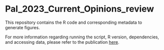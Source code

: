 # Pal_2023_Current_Opinions_review

This repository contains the R code and corresponding metadata to generate figures.

For more information regarding running the script, R version, dependencies, and accessing data, please refer to the publication [here](#).
